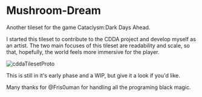 # Mushroom-Dream

Another tileset for the game Cataclysm:Dark Days Ahead.

I started this tileset to contribute to the CDDA project and develop myself as an artist. The two main focuses of this tileset are readability and scale, so that, hopefully, the world feels more immersive for the player.


![cddaTilesetProto](https://user-images.githubusercontent.com/80914993/111732299-116b7580-886d-11eb-9c6b-7945e6395109.PNG)

This is still in it's early phase and a WIP, but give it a look if you'd like.

Many thanks for @Fris0uman for handling all the programing black magic.
